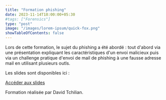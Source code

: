 ```yaml
---
title: "Formation phishing"
date: 2023-11-14T18:00:00+05:30
#tags: ["Forensics"]
type: "post"
image: "/images/lorem-ipsum/quick-fox.png"
showTableOfContents: false
---
```


Lors de cette formation, le sujet du phishing a été abordé : tout d'abord via une présentation expliquant les caractéristiques d'un envoi malicieux puis via un challenge pratique d'envoi de mail de phishing à une fausse adresse mail en utilisant plusieurs outls.

Les slides sont disponibles ici : 

[Accéder aux slides](https://drive.google.com/file/d/108MPzCmjap_x37S0hG-esu5L0O4svz06/view?usp=sharing)

Formation réalisée par David Tchilian.

